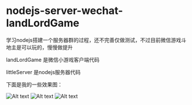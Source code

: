 # nodejs-server-wechat-landLordGame
学习nodejs搭建一个服务器群的过程，还不完善仅做测试，不过目前微信游戏斗地主是可以玩的，慢慢做提升

landLordGame 是微信小游戏客户端代码

littleServer 是nodejs服务器代码

下面是我的一些效果图：

![Alt text](https://github.com/Zhang19910325/nodejs-server-wechat-landLordGame/blob/master/IMG_1109.JPG)
![Alt text](https://github.com/Zhang19910325/nodejs-server-wechat-landLordGame/blob/master/IMG_1110.PNG)
![Alt text](https://github.com/Zhang19910325/nodejs-server-wechat-landLordGame/blob/master/IMG_1111.JPG)


